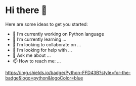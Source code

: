 # Hi there 👋



Here are some ideas to get you started:

- 🔭 I’m currently working on Python language
- 🌱 I’m currently learning ...
- 👯 I’m looking to collaborate on ...
- 🤔 I’m looking for help with ...
- 💬 Ask me about ...
- 📫 How to reach me: ...



https://img.shields.io/badge/Python-FFD43B?style=for-the-badge&logo=python&logoColor=blue
